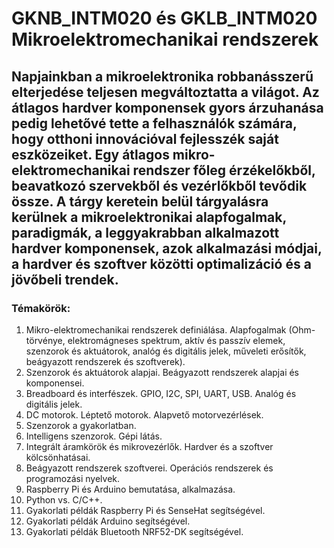 # GKNB_INTM020 és GKLB_INTM020 Mikroelektromechanikai rendszerek

## Napjainkban a mikroelektronika robbanásszerű elterjedése teljesen megváltoztatta a világot. Az átlagos hardver komponensek gyors árzuhanása pedig lehetővé tette a felhasználók számára, hogy otthoni innovációval fejlesszék saját eszközeiket. Egy átlagos mikro-elektromechanikai rendszer főleg érzékelőkből, beavatkozó szervekből és vezérlőkből tevődik össze. A tárgy keretein belül tárgyalásra kerülnek a mikroelektronikai alapfogalmak, paradigmák, a leggyakrabban alkalmazott hardver komponensek, azok alkalmazási módjai, a hardver és szoftver közötti optimalizáció és a jövőbeli trendek.

### Témakörök:
1. Mikro-elektromechanikai rendszerek definiálása. Alapfogalmak (Ohm-törvénye, elektromágneses spektrum, aktív és passzív elemek, szenzorok és aktuátorok, analóg és digitális jelek, műveleti erősítők, beágyazott rendszerek és szoftverek). 
2. Szenzorok és aktuátorok alapjai. Beágyazott rendszerek alapjai és komponensei.
3. Breadboard és interfészek. GPIO, I2C, SPI, UART, USB. Analóg és digitális jelek.
4. DC motorok. Léptető motorok. Alapvető motorvezérlések.
5. Szenzorok a gyakorlatban. 
6. Intelligens szenzorok. Gépi látás.
7. Integrált áramkörök és mikrovezérlők. Hardver és a szoftver kölcsönhatásai.
8. Beágyazott rendszerek szoftverei. Operációs rendszerek és programozási nyelvek.
9. Raspberry Pi és Arduino bemutatása, alkalmazása. 
10. Python vs. C/C++.
11. Gyakorlati példák Raspberry Pi és SenseHat segítségével.
12. Gyakorlati példák Arduino segítségével.
13. Gyakorlati példák Bluetooth NRF52-DK segítségével.


